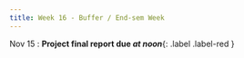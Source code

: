 ```yaml
---
title: Week 16 - Buffer / End-sem Week
---
```


Nov 15
: **Project final report due _at noon_**{: .label .label-red }
